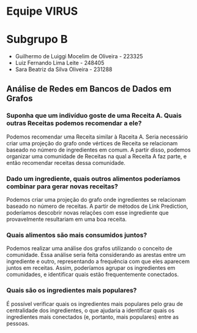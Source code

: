 # Equipe VIRUS

# Subgrupo B
* Guilhermo de Luiggi Mocelim de Oliveira - 223325
* Luiz Fernando Lima Leite - 248405
* Sara Beatriz da Silva Oliveira - 231288


## Análise de Redes em Bancos de Dados em Grafos

### Suponha que um indivíduo goste de uma Receita A. Quais outras Receitas podemos recomendar a ele?
Podemos recomendar uma Receita similar à Raceita A.
Seria necessário criar uma projeção do grafo onde vértices de Receita se relacionam baseado no número de ingredientes em comum.
A partir disso, podemos organizar uma comunidade de Receitas na qual a Receita A faz parte, e então recomendar receitas dessa comunidade.

### Dado um ingrediente, quais outros alimentos poderíamos combinar para gerar novas receitas?
Podemos criar uma projeção do grafo onde ingredientes se relacionam baseado no número de receitas. A partir de métodos de Link Prediction, poderíamos descobrir novas relações com esse ingrediente que provavelmente resultariam em uma boa receita.

### Quais alimentos são mais consumidos juntos?
Podemos realizar uma análise dos grafos utilizando o conceito de comunidade. Essa análise seria feita considerando as arestas entre um ingrediente e outro, representando a frequência com que eles aparecem juntos em receitas. Assim, poderíamos agrupar os ingredientes em comunidades, e identificar quais estão frequentemente conectados.

### Quais são os ingredientes mais populares?
É possível verificar quais os ingredientes mais populares pelo grau de centralidade dos ingredientes, o que ajudaria a identificar quais os ingredientes mais conectados (e, portanto, mais populares) entre as pessoas.